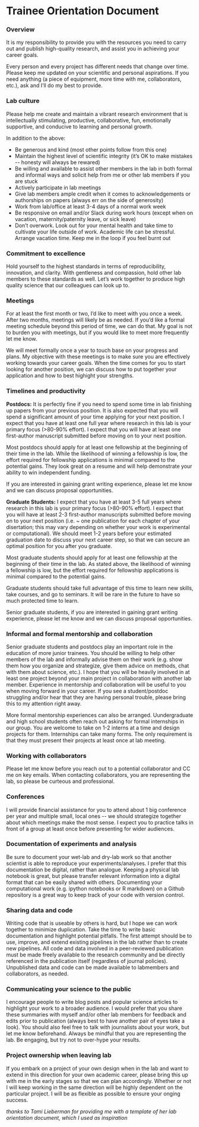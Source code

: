 # Trainee Orientation Document

### Overview

It is my responsibility to provide you with the resources you need to carry out and publish high-quality research, and assist you in achieving your career goals.

Every person and every project has different needs that change over time. Please keep me updated on your scientific and personal aspirations. If you need anything (a piece of equipment, more time with me, collaborators, etc.), ask and I’ll do my best to provide. 

### Lab culture

Please help me create and maintain a vibrant research environment that is intellectually stimulating, productive, collaborative, fun, emotionally supportive, and conducive to learning and personal growth. 

In addition to the above:
*	Be generous and kind (most other points follow from this one) 
*	Maintain the highest level of scientific integrity (it’s OK to make mistakes -- honesty will always be rewared)
*	Be willing and available to assist other members in the lab in both formal and informal ways and solicit help from me or other lab members if you are stuck
*	Actively participate in lab meetings 
*	Give lab members ample credit when it comes to acknowledgements or authorships on papers (always err on the side of generosity)
*	Work from lab/office at least 3-4 days of a normal work week 
*	Be responsive on email and/or Slack during work hours (except when on vacation, maternity/paternity leave, or sick leave)
*	Don’t overwork. Look out for your mental health and take time to cultivate your life outside of work. Academic life can be stressful. Arrange vacation time. Keep me in the loop if you feel burnt out 

### Commitment to excellence

Hold yourself to the highest standards in terms of reproducibility, innovation, and clarity. With gentleness and compassion, hold other lab members to these standards as well. Let’s work together to produce high quality science that our colleagues can look up to.

### Meetings

For at least the first month or two, I’d like to meet with you once a week. After two months, meetings will likely be as needed. If you’d like a formal meeting schedule beyond this period of time, we can do that. My goal is not to burden you with meetings, but if you would like to meet more frequently let me know. 

We will meet formally once a year to touch base on your progress and plans. My objective with these meetings is to make sure you are effectively working towards your career goals. When the time comes for you to start looking for another position, we can discuss how to put together your application and how to best highight your strengths. 

### Timelines and productivity

**Postdocs:** It is perfectly fine if you need to spend some time in lab finishing up papers from your previous position. It is also expected that you will spend a significant amount of your time applying for your next position. I expect that you have at least one full year where research in this lab is your primary focus (>80-90% effort). I expect that you will have at least one first-author manuscript submitted before moving on to your next position.

Most postdocs should apply for at least one fellowship at the beginning of their time in the lab. While the likelihood of winning a fellowship is low, the effort required for fellowship applications is minimal compared to the potential gains. They look great on a resume and will help demonstrate your ability to win independent funding. 

If you are interested in gaining grant writing experience, please let me know and we can discuss proposal opportunities.

**Graduate Students:** I expect that you have at least 3-5 full years where research in this lab is your primary focus (>80-90% effort). I expect that you will have at least 2-3 first-author manuscripts submitted before moving on to your next position (i.e. ~ one publication for each chapter of your disertation; this may vary depending on whether your work is experimental or computational). We should meet 1-2 years before your estimated graduation date to discuss your next career step, so that we can secure an optimal position for you after you graduate.

Most graduate students should apply for at least one fellowship at the beginning of their time in the lab. As stated above, the likelihood of winning a fellowship is low, but the effort required for fellowship applications is minimal compared to the potential gains.

Graduate students should take full advantage of this time to learn new skills, take courses, and go to seminars. It will be rare in the future to have so much protected time to learn.

Senior graduate students, if you are interested in gaining grant writing experience, please let me know and we can discuss proposal opportunities.

### Informal and formal mentorship and collaboration

Senior graduate students and postdocs play an important role in the education of more junior trainees. You should be willing to help other members of the lab and informally advise them on their work (e.g. show them how you organize and strategize, give them advice on methods, chat with them about science, etc.). I hope that you will be heavily involved in at least one project beyond your main project in collaboration with another lab member. Experience in mentorship and collaboration will be useful to you when moving forward in your career. If you see a student/postdoc struggling and/or hear that they are having personal trouble, please bring this to my attention right away. 

More formal mentorship experiences can also be arranged. Uundergraduate and high school students often reach out asking for formal internships in our group. You are welcome to take on 1-2 interns at a time and design projects for them. Internships can take many forms. The only requirement is that they must present their projects at least once at lab meeting.

### Working with collaborators

Please let me know before you reach out to a potential collaborator and CC me on key emails. When contacting collaborators, you are representing the lab, so please be curteous and professional. 

### Conferences

I will provide financial assistance for you to attend about 1 big conference per year and multiple small, local ones -- we should strategize together about which meetings make the most sense. I expect you to practice talks in front of a group at least once before presenting for wider audiences.

### Documentation of experiments and analysis

Be sure to document your wet-lab and dry-lab work so that another scientist is able to reproduce your experiments/analyses. I prefer that this documentation be digital, rather than analogue. Keeping a physical lab notebook is great, but please transfer relevant information into a digital format that can be easily shared with others. Documenting your computational work (e.g. ipython notebooks or R markdown) on a Github repository is a great way to keep track of your code with version control. 

### Sharing data and code

Writing code that is useable by others is hard, but I hope we can work together to minimize duplication. Take the time to write basic documentation and highlight potential pitfalls. The first attempt should be to use, improve, and extend existing pipelines in the lab rather than to create new pipelines. All code and data involved in a peer-reviewed publication must be made freely available to the research community and be directly referenced in the publication itself (regardless of journal policies). Unpublished data and code can be made available to labmembers and collaborators, as needed. 

### Communicating your science to the public

I encourage people to write blog posts and popular science articles to highlight your work to a broader audience. I would prefer that you share these summaries with myself and/or other lab members for feedback and edits prior to publication (always best to have another pair of eyes take a look). You should also feel free to talk with journalists about your work, but let me know beforehand. Always be mindful that you are representing the lab. Be engaging, but try not to over-hype your results.

### Project ownership when leaving lab

If you embark on a project of your own design when in the lab and want to extend in this direction for your own academic career, please bring this up with me in the early stages so that we can plan accordingly. Whether or not I will keep working in the same direction will be highly dependent on the particular project. I will be as flexible as possible to ensure your onging success.



_thanks to Tami Lieberman for providing me with a template of her lab orientation document, which I used as inspiration_

